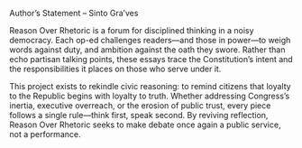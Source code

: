 Author’s Statement – Sinto Gra’ves

Reason Over Rhetoric is a forum for disciplined thinking in a noisy democracy. Each op-ed challenges readers—and those in power—to weigh words against duty, and ambition against the oath they swore. Rather than echo partisan talking points, these essays trace the Constitution’s intent and the responsibilities it places on those who serve under it.

This project exists to rekindle civic reasoning: to remind citizens that loyalty to the Republic begins with loyalty to truth. Whether addressing Congress’s inertia, executive overreach, or the erosion of public trust, every piece follows a single rule—think first, speak second. By reviving reflection, Reason Over Rhetoric seeks to make debate once again a public service, not a performance.

<!--
**SintoGraves/SintoGraves** is a ✨ _special_ ✨ repository because its `README.md` (this file) appears on your GitHub profile.

Here are some ideas to get you started:

- 🔭 I’m currently working on ...
- 🌱 I’m currently learning ...
- 👯 I’m looking to collaborate on ...
- 🤔 I’m looking for help with ...
- 💬 Ask me about ...
- 📫 How to reach me: ...
- 😄 Pronouns: ...
- ⚡ Fun fact: ...
-->
